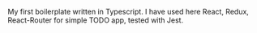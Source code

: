 My first boilerplate written in Typescript.
I have used here React, Redux, React-Router for simple TODO app, tested with Jest.